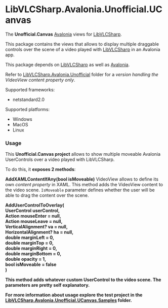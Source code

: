 # LibVLCSharp.Avalonia.Unofficial.UCanvas

The **Unofficial.Canvas** [Avalonia](https://github.com/AvaloniaUI/Avalonia) views for [LibVLCSharp](https://github.com/radiolondra/libvlcsharp/tree/3.x/README.md).

This package contains the views that allows to display multiple draggable controls over the scene of a video played with [LibVLCSharp](../LibVLCSharp/README.md) in an Avalonia app.

This package depends on [LibVLCSharp](https://github.com/radiolondra/libvlcsharp/tree/3.x/README.md) as well as [Avalonia](https://github.com/AvaloniaUI/Avalonia).

Refer to [LibVLCSharp.Avalonia.Unofficial](https://github.com/radiolondra/libvlcsharp/tree/3.x/src/LibVLCSharp.Avalonia.Unofficial) folder for a *version handling the VideoView content property only*.

Supported frameworks:

- netstandard2.0

Supported platforms:

- Windows
- MacOS
- Linux

### Usage

This **Unofficial.Canvas project** allows to show multiple moveable Avalonia UserControls over a video played with LibVLCSharp.

To do this, it **exposes 2 methods**:

**AddXAMLContentIfAny(bool isMoveable)** 
VideoView allows to define its own *content property* in XAML. 
This method adds the VideoView content to the video scene.
`IsMoveable` parameter defines whether the user will be able to drag the content over the scene.

**AddUserControlToOverlay(  
    UserControl userControl,  
    Action<object> mouseEnter = null,  
    Action<object> mouseLeave = null,  
    VerticalAlignment? va = null,  
    HorizontalAlignment? ha = null,  
    double marginLeft = 0,  
    double marginTop = 0,  
    double marginRight = 0,  
    double marginBottom = 0,  
    double opacity = 1,  
    bool isMoveable = false  
)**

This method adds whatever custom UserControl to the video scene. 
The parameters are pretty self explanatory.

For more information about usage explore the test project in the [LibVLCSharp.Avalonia.Unofficial.UCanvas.Samples](https://github.com/radiolondra/libvlcsharp/tree/3.x/samples/LibVLCSharp.Avalonia.Unofficial.UCanvas.Samples) folder.